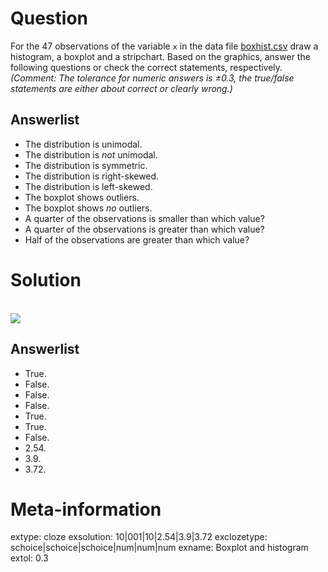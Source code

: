 

Question
========
For the 47 observations of the variable `x` in the data file
[boxhist.csv](boxhist.csv) draw a histogram, a boxplot and a stripchart.
Based on the graphics, answer the following questions or check the correct
statements, respectively. _(Comment: The tolerance for numeric answers is
$\pm0.3$, the true/false statements are either about correct or clearly wrong.)_

Answerlist
----------
* The distribution is unimodal.
* The distribution is _not_ unimodal.
* The distribution is symmetric.
* The distribution is right-skewed.
* The distribution is left-skewed.
* The boxplot shows outliers.
* The boxplot shows _no_ outliers.
* A quarter of the observations is smaller than which value?
* A quarter of the observations is greater than which value?
* Half of the observations are greater than which value?

Solution
========
\
![](boxplot_hist-1.svg)

Answerlist
----------
* True.
* False.
* False.
* False.
* True.
* True.
* False.
* 2.54.
* 3.9.
* 3.72.

Meta-information
================
extype: cloze
exsolution: 10|001|10|2.54|3.9|3.72
exclozetype: schoice|schoice|schoice|num|num|num
exname: Boxplot and histogram
extol: 0.3
